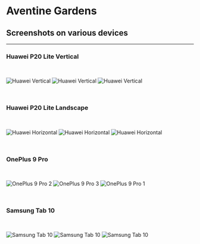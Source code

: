  # Aventine Gardens
 ## Screenshots on various devices

 -------------------------------
 
 ### Huawei P20 Lite Vertical 
 <br>

![Huawei Vertical](images/huawei1.jpg)
![Huawei Vertical](images/huawei2.jpg)
![Huawei Vertical](images/huawei3.jpg)

<br>

### Huawei P20 Lite Landscape
<br>

![Huawei Horizontal](images/huawei-ls-1.jpg)
![Huawei Horizontal](images/huawei-ls-2.jpg)
![Huawei Horizontal](images/huawei-ls-3.jpg)

<br>

### OnePlus 9 Pro
<br>

![OnePlus 9 Pro 2](images/one-plus-1.jpg)
![OnePlus 9 Pro 3](images/one-plus-2.jpg)
![OnePlus 9 Pro 1](images/one-plus-3.jpg)

<br>

### Samsung Tab 10
<br>

![Samsung Tab 10](images/samsung-tab-1.jpg)
![Samsung Tab 10](images/samsung-tab-2.jpg)
![Samsung Tab 10](images/samsung-tab-3.jpg)
